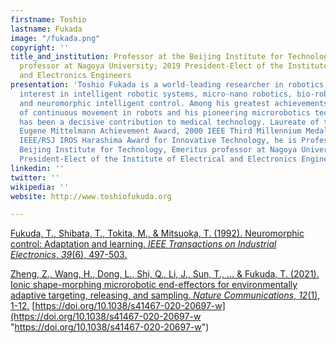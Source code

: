 ```yaml
---
firstname: Toshio
lastname: Fukada
image: "/fukada.png"
copyright: ''
title_and_institution: Professor at the Beijing Institute for Technology; Emeritus
  professor at Nagoya University; 2019 President-Elect of the Institute of Electrical
  and Electronics Engineers
presentation: 'Toshio Fukada is a world-leading researcher in robotics, with special
  interest in intelligent robotic systems, micro-nano robotics, bio-robotic system
  and neuromorphic intelligent control. Among his greatest achievements are the development
  of continuous movement in robots and his pioneering microrobotics technology that
  has been a decisive contribution to medical technology. Laureate of the 1997 Dr.-Ing.
  Eugene Mittelmann Achievement Award, 2000 IEEE Third Millennium Medal, and 2011
  IEEE/RSJ IROS Harashima Award for Innovative Technology, he is Professor at the
  Beijing Institute for Technology, Emeritus professor at Nagoya University, and 2019
  President-Elect of the Institute of Electrical and Electronics Engineers. '
linkedin: ''
twitter: ''
wikipedia: ''
website: http://www.toshiofukuda.org

---
```

[Fukuda, T., Shibata, T., Tokita, M., & Mitsuoka, T. (1992). Neuromorphic control: Adaptation and learning. _IEEE Transactions on Industrial Electronics_, _39_(6), 497-503.](https://ieeexplore.ieee.org/document/170968 "Fukuda, T., Shibata, T., Tokita, M., & Mitsuoka, T. (1992). Neuromorphic control: Adaptation and learning. IEEE Transactions on Industrial Electronics, 39(6), 497-503.") 

[Zheng, Z., Wang, H., Dong, L., Shi, Q., Li, J., Sun, T., ... & Fukuda, T. (2021). Ionic shape-morphing microrobotic end-effectors for environmentally adaptive targeting, releasing, and sampling. _Nature Communications_, _12_(1), 1-12.]() [https://doi.org/10.1038/s41467-020-20697-w](https://doi.org/10.1038/s41467-020-20697-w "https://doi.org/10.1038/s41467-020-20697-w")